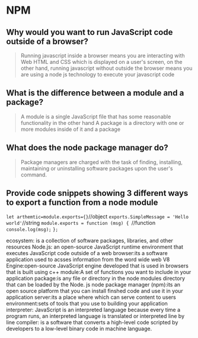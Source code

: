 # NPM 

## Why would you want to run JavaScript code outside of a browser?

>Running javascript inside a browser means you are interacting with Web HTML and CSS which is displayed on a user's screen, on the other hand, running javascript without outside the browser means you are using a node js technology to execute your javascript code 

## What is the difference between a module and a package?

>A module is a single JavaScript file that has some reasonable functionality in the other hand  A package is a directory with one or more modules inside of it and a package

## What does the node package manager do?

>Package managers are charged with the task of finding, installing, maintaining or uninstalling software packages upon the user's command.

## Provide code snippets showing 3 different ways to export a function from a node module

`let arthemtic=module.exports={}`//object
`exports.SimpleMessage = 'Hello world'`//string
`module.exports = function (msg) { `//function
`console.log(msg);`
`};`

ecosystem: is a collection of software packages, libraries, and other resources 
Node.js: an open-source JavaScript runtime environment that executes JavaScript code outside of a web browser:its a software application used to acsses information from the word wide web
V8 Engine:open-source JavaScript engine developed that is used in browsers that is built using c++
module:A set of functions you want to include in your application
package:is any file or directory in the node modules directory that can be loaded by the Node. js 
node package manager (npm):its an open source platform that you can install finshed code and use it in your application 
server:its a place where  which can serve content to users
environment:sets of  tools that you use to building your application
interpreter: JavaScript is an interpreted language because every time a program runs, an interpreted language is translated or interpreted  line by line
compiler: is a software that converts a high-level code scripted by developers to a low-level binary code in machine language.
